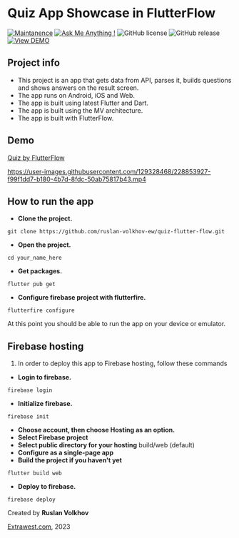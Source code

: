 # Quiz App Showcase in FlutterFlow

[![Maintanence](https://img.shields.io/badge/Maintenance-yes%3F-blue.svg)]()
[![Ask Me Anything !](https://img.shields.io/badge/Ask%20me-anything-1abc9c.svg)]()
![GitHub license](https://img.shields.io/github/license/Naereen/StrapDown.js.svg)
![GitHub release](https://img.shields.io/badge/release-v1.0.0-blue)
[![View DEMO](https://img.shields.io/badge/VIEW-DEMO-lightgreen.svg)](https://quiz-app-flutter-flow.web.app/)

## Project info 
- This project is an app that gets data from API, parses it, builds questions and shows answers on the result screen.
- The app runs on Android, iOS and Web.
- The app is built using latest Flutter and Dart.
- The app is built using the MV architecture.
- The app is built with FlutterFlow.

## Demo
[Quiz by FlutterFlow](https://quiz-app-flutter-flow.web.app/)

https://user-images.githubusercontent.com/129328468/228853927-f99f1dd7-b180-4b7d-8fdc-50ab75817b43.mp4

## How to run the app
- **Clone the project.**
```shell
git clone https://github.com/ruslan-volkhov-ew/quiz-flutter-flow.git
```
- **Open the project.**
```shell
cd your_name_here
```
- **Get packages.**
```shell
flutter pub get
```
- **Configure firebase project with flutterfire.**
```shell
flutterfire configure
```

At this point you should be able to run the app on your device or emulator.

## Firebase hosting

1. In order to deploy this app to Firebase hosting, follow these commands

- **Login to firebase.**
```shell
firebase login
```
- **Initialize firebase.**
```shell
firebase init
```
- **Choose account, then choose Hosting as an option.**
- **Select Firebase project**
- **Select public directory for your hosting**
build/web (default)
- **Configure as a single-page app**
- **Build the project if you haven't yet**
```shell
flutter build web
```
- **Deploy to firebase.**
```shell
firebase deploy
```


Created by **Ruslan Volkhov**

[Extrawest.com](https://www.extrawest.com), 2023

